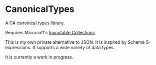 # CanonicalTypes
A C# canonical types library.

Requires Microsoft's [Immutable Collections](http://www.nuget.org/packages/System.Collections.Immutable).

This is my own private alternative to JSON. It is inspired by Scheme S-expressions. It supports a wide
variety of data types.

It is currently a work in progress.